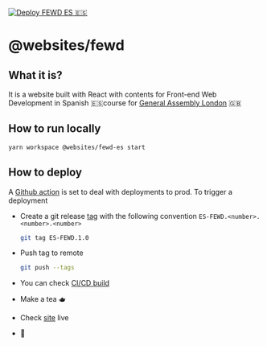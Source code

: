 [![Deploy FEWD ES 🇪🇸](https://github.com/pataruco/ga/actions/workflows/deploy-fewd-es.yml/badge.svg)](https://github.com/pataruco/ga/actions/workflows/deploy-fewd-es.yml)

# @websites/fewd

## What it is?

It is a website built with React with contents for Front-end Web Development in Spanish 🇪🇸course for [General Assembly London][ga] 🇬🇧

## How to run locally

```sh
yarn workspace @websites/fewd-es start
```

## How to deploy

A [Github action][gh-actions] is set to deal with deployments to prod. To trigger a deployment

- Create a git release [tag][git-tag] with the following convention `ES-FEWD.<number>.<number>.<number>`

  ```sh
  git tag ES-FEWD.1.0
  ```

- Push tag to remote

  ```sh
  git push --tags
  ```

- You can check [CI/CD build](https://github.com/pataruco/ga/actions/workflows/deploy-fewd-es.yml?query=workflow%3ACI)

- Make a tea 🫖

- Check [site][site] live

- 🚀

[react]: https://reactjs.org/
[netlify]: https://www.netlify.com/
[ga]: https://generalassemb.ly/locations/london
[gh-actions]: https://github.com/features/actions
[remark]: https://github.com/gnab/remark/
[remark-syntax]: https://github.com/gnab/remark/wiki/Markdown
[git-tag]: https://git-scm.com/book/en/v2/Git-Basics-Tagging
[site]: https://fewd.pataruco.dev/
